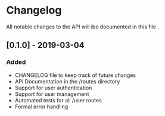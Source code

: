 # Changelog
All notable changes to the API will ibe documented in this file .

## [0.1.0] - 2019-03-04
### Added
- CHANGELOG file to keep track of future changes
- API Documentation in the /routes directory
- Support for user authentication
- Support for user management
- Automated tests for all /user routes
- Formal error handling 